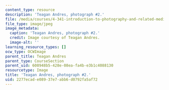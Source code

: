```yaml
---
content_type: resource
description: 'Teagan Andres, photograph #2.'
file: /media/courses/4-341-introduction-to-photography-and-related-media-fall-2007/2277ecade08937e7abb6d0792fa5af72_andres2.jpg
file_type: image/jpeg
image_metadata:
  caption: 'Teagan Andres, photograph #2.'
  credit: Image courtesy of Teagan Andres.
  image-alt: ''
learning_resource_types: []
ocw_type: OCWImage
parent_title: Teagan Andres
parent_type: CourseSection
parent_uid: 608948b5-428e-08ea-fa4b-e3b1c4088130
resourcetype: Image
title: 'Teagan Andres, photograph #2.'
uid: 2277ecad-e089-37e7-abb6-d0792fa5af72
---
```

